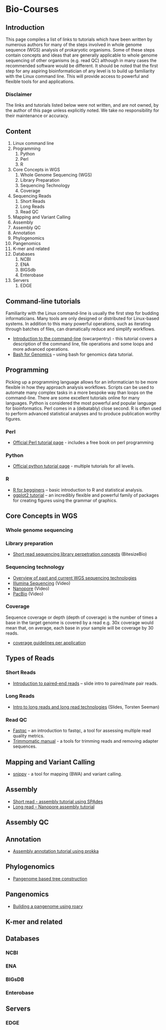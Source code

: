 # __Bio-Courses__

## __Introduction__
This page compiles a list of links to tutorials which have been written by numerous authors for many of the steps involved in whole genome sequence (WGS) analysis of prokaryotic organisms. Some of these steps contain concepts and ideas that are generally applicable to whole genome sequencing of other organisms (e.g. read QC) although in many cases the recommended software would be different. It should be noted that the first step for any aspiring bioinformatician of any level is to build up familiarity with the Linux command line. This will provide access to powerful and flexible tools for and applications.

### Disclaimer
The links and tutorials listed below were not written, and are not owned, by the author of this page unless explicitly noted. We take no responsibility for their maintenance or accuracy.

## __Content__
1. Linux command line
2. Programming
    1. Python
    2. Perl
    3. R
2. Core Concepts in WGS
	1. Whole Genome Sequencing (WGS)
	2. Library Preparation
	3. Sequencing Technology
	4. Coverage
3. Sequencing Reads
    1. Short Reads 
    2. Long Reads
    3. Read QC
3. Mapping and Variant Calling
4. Assembly
4. Assembly QC
5. Annotation
5. Phylogenomics
6. Pangenomics
7. K-mer and related
8. Databases
    1. NCBI
    2. ENA
    3. BIGSdb
    4. Enterobase
9. Servers
	1. EDGE

## __Command-line tutorials__
Familiarity with the Linux command-line is usually the first step for budding informaticians. Many tools are only designed or distributed for Linux-based systems. In addition to this many powerful operations, such as iterating through batches of files, can dramatically reduce and simplify workflows.

-  [Introduction to the command-line](https://swcarpentry.github.io/shell-novice/) (swcarpentry) - this tutorial covers a description of the command line, file operations and some loops and more advanced operations.
 - [Bash for Genomics](http://angus.readthedocs.io/en/2016/GenomicsShell.html) – using bash for genomics data tutorial.

## __Programming__
Picking up a programming language allows for an informatician to be more flexible in how they approach analysis workflows. Scripts can be used to automate many complex tasks in a more bespoke way than loops on the command-line. There are some excellent tutorials online for many languages. Python is considered the most powerful and popular language for bioinformatics. Perl comes in a (debatably) close second. R is often used to perform advanced statistical analyses and to produce publication worthy figures.

### Perl
- [Official Perl tutorial page](https://learn.perl.org/tutorials/) - includes a free book on perl programming
### Python
- [Official python tutorial page](https://wiki.python.org/moin/BeginnersGuide/Programmers) - multiple tutorials for all levels.
### R
- [R for begginers](https://cran.r-project.org/doc/contrib/Paradis-rdebuts_en.pdf) – basic introduction to R and statistical analysis.
- [ggplot2 tutorial](http://r-statistics.co/Complete-Ggplot2-Tutorial-Part1-With-R-Code.html) – an incredibly flexible and powerful family of packages for creating figures using the grammar of graphics.

## __Core Concepts in WGS__
### Whole genome sequencing
### Library preparation
 - [Short read sequencing library perpetration concepts](https://bitesizebio.com/webinar/next-generation-sequencing-library-preparation-concepts-and-tips-and-tricks/) (BitesizeBio)
### Sequencing technology
- [Overview of past and current WGS sequencing technologies](https://www.nature.com/articles/nprot.2016.182)
- [Illumina Sequencing](https://www.youtube.com/watch?v=fCd6B5HRaZ8) (Video)
- [Nanopore](https://www.youtube.com/watch?v=GUb1TZvMWsw)  (Video)
- [PacBio](https://www.youtube.com/watch?v=v8p4ph2MAvI) (Video)
### Coverage
Sequence coverage or depth (depth of coverage) is the number of times a base in the target genome is covered by a read e.g. 30x coverage would mean that, on average, each base in your sample will be coverage by 30 reads.
- [coverage guidelines per application](https://genohub.com/recommended-sequencing-coverage-by-application/) 
## __Types of Reads__
### Short Reads
- [Introduction to paired-end reads](https://era7bioinformatics.com/en/page.cfm?id=1626) – slide intro to paired/mate pair reads.
### Long Reads
- [Intro to long reads and long read technologies](https://angus.readthedocs.io/en/2016/_static/Torsten_Seemann_LRS.pdf) (Slides, Torsten Seeman)
### Read QC
- [Fastqc](https://dnacore.missouri.edu/PDF/FastQC_Manual.pdf) – an introduction to fastqc, a tool for assessing multiple read quality metrics. 
- [Trimmomatic manual](http://www.usadellab.org/cms/uploads/supplementary/Trimmomatic/TrimmomaticManual_V0.32.pdf) -  a tools for trimming reads and removing adapter sequences.
## __Mapping and Variant Calling__
- [snippy](https://github.com/tseemann/snippy/blob/master/README.md) - a tool for mapping (BWA) and variant calling. 
## __Assembly__
- [Short read - assembly tutorial using SPAdes](https://github.com/BacterialCommunitiesAndPopulation/Wednesday18thMay/blob/master/Assembly_Tutorial.md)
- [Long read – Nanopore assembly tutorial](http://angus.readthedocs.io/en/2016/analyzing_nanopore_data.html)
## __Assembly QC__
## __Annotation__
- [Assembly annotation tutorial using prokka](https://angus.readthedocs.io/en/stable/prokka_genome_annotation.html) 
## __Phylogenomics__
- [Pangenome based tree construction](https://github.com/BacterialCommunitiesAndPopulation/Thursday19thMay/blob/master/Thursday_Morning.md)
## __Pangenomics__
- [Building a pangenome using roary](https://github.com/BacterialCommunitiesAndPopulation/Thursday19thMay/blob/master/Thursday_Morning.md)
## __K-mer and related__
## __Databases__
### NCBI
### ENA
### BIGsDB
### Enterobase
## __Servers__
### EDGE
